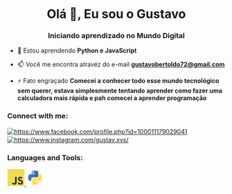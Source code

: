 
<h1 align="center">Olá 👋, Eu sou o Gustavo</h1>
<h3 align="center">Iniciando aprendizado no Mundo Digital</h3>

- 🌱 Estou aprendendo **Python e JavaScript**

- 📫 Você me encontra atravéz do e-mail **gustavobertoldo72@gmail.com**

- ⚡ Fato engraçado **Comecei a conhecer todo esse mundo tecnológico sem querer, estava simplesmente tentando aprender como fazer uma calculadora mais rápida e pah comecei a aprender programação**

<h3 align="left">Connect with me:</h3>
<p align="left">
<a href="https://fb.com/https://www.facebook.com/profile.php?id=100011179029041" target="blank"><img align="center" src="https://raw.githubusercontent.com/rahuldkjain/github-profile-readme-generator/master/src/images/icons/Social/facebook.svg" alt="https://www.facebook.com/profile.php?id=100011179029041" height="30" width="40" /></a>
<a href="https://instagram.com/https://www.instagram.com/gustav.xvs/" target="blank"><img align="center" src="https://raw.githubusercontent.com/rahuldkjain/github-profile-readme-generator/master/src/images/icons/Social/instagram.svg" alt="https://www.instagram.com/gustav.xvs/" height="30" width="40" /></a>
</p>

<h3 align="left">Languages and Tools:</h3>
<p align="left"> <a href="https://developer.mozilla.org/en-US/docs/Web/JavaScript" target="_blank" rel="noreferrer"> <img src="https://raw.githubusercontent.com/devicons/devicon/master/icons/javascript/javascript-original.svg" alt="javascript" width="40" height="40"/> </a> <a href="https://www.python.org" target="_blank" rel="noreferrer"> <img src="https://raw.githubusercontent.com/devicons/devicon/master/icons/python/python-original.svg" alt="python" width="40" height="40"/> </a> </p>



<!---
- 👋 Hi, I’m @GustavoCampagna
- 👀 I’m interested in ...
- 🌱 I’m currently learning ...
- 💞️ I’m looking to collaborate on ...
- 📫 How to reach me ...

<!---
GustavoCampagna/GustavoCampagna is a ✨ special ✨ repository because its `README.md` (this file) appears on your GitHub profile.
You can click the Preview link to take a look at your changes.
--->
